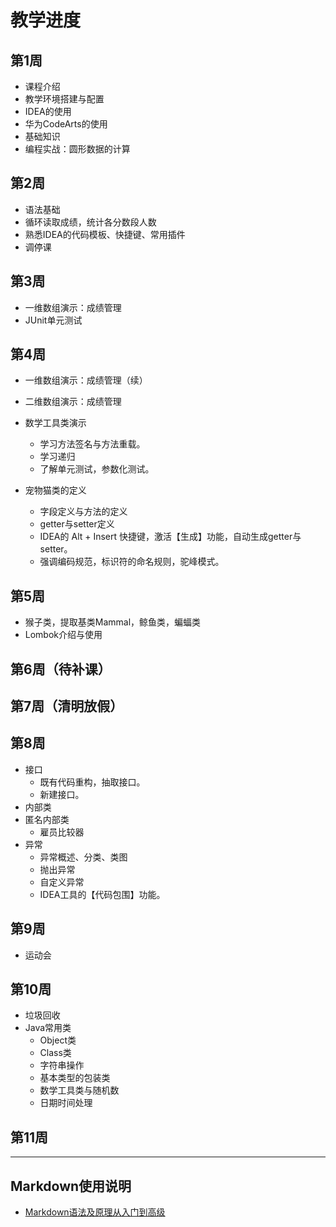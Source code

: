 # 教学进度

## 第1周

- 课程介绍
- 教学环境搭建与配置
- IDEA的使用
- 华为CodeArts的使用
- 基础知识
- 编程实战：圆形数据的计算

## 第2周

- 语法基础
- 循环读取成绩，统计各分数段人数
- 熟悉IDEA的代码模板、快捷键、常用插件
- 调停课

## 第3周

- 一维数组演示：成绩管理
- JUnit单元测试

## 第4周

- 一维数组演示：成绩管理（续）
- 二维数组演示：成绩管理
- 数学工具类演示

  - 学习方法签名与方法重载。
  - 学习递归
  - 了解单元测试，参数化测试。
- 宠物猫类的定义

  - 字段定义与方法的定义
  - getter与setter定义
  - IDEA的 Alt + Insert 快捷键，激活【生成】功能，自动生成getter与setter。
  - 强调编码规范，标识符的命名规则，驼峰模式。

## 第5周

- 猴子类，提取基类Mammal，鲸鱼类，蝙蝠类
- Lombok介绍与使用

## 第6周（待补课）

## 第7周（清明放假）

## 第8周

- 接口
  - 既有代码重构，抽取接口。
  - 新建接口。
- 内部类
- 匿名内部类
  - 雇员比较器
- 异常
  - 异常概述、分类、类图
  - 抛出异常
  - 自定义异常
  - IDEA工具的【代码包围】功能。

## 第9周

* 运动会

## 第10周

* 垃圾回收
* Java常用类
  * Object类
  * Class类
  * 字符串操作
  * 基本类型的包装类
  * 数学工具类与随机数
  * 日期时间处理

## 第11周

---

## Markdown使用说明

- [Markdown语法及原理从入门到高级](https://www.zhihu.com/tardis/bd/art/99319314)
